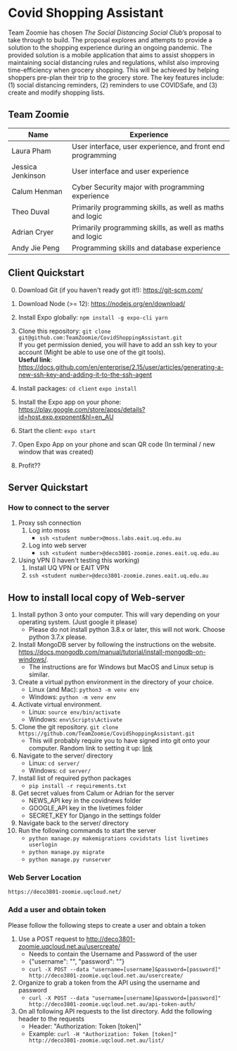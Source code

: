 # Covid Shopping Assistant
Team Zoomie has chosen *The Social Distancing Social Club*’s proposal to take through to build. The proposal explores and attempts to provide a solution to  the shopping experience during an ongoing pandemic. The provided solution is a mobile application that aims to assist shoppers in maintaining social distancing rules and regulations, whilst also improving time-efficiency when grocery shopping. This will be achieved by helping shoppers pre-plan their trip to the grocery store. The key features include: (1) social distancing reminders, (2) reminders to use COVIDSafe, and (3) create and modify shopping lists.

## Team Zoomie
Name | Experience
------------ | -------------
Laura Pham | User interface, user experience, and front end programming
Jessica Jenkinson | User interface and user experience
Calum Henman | Cyber Security major with programming experience
Theo Duval | Primarily programming skills, as well as maths and logic
Adrian Cryer | Primarily programming skills, as well as maths and logic
Andy Jie Peng | Programming skills and database experience

## Client Quickstart

0. Download Git (if you haven't ready got it!): https://git-scm.com/
1. Download Node (>= 12): https://nodejs.org/en/download/

2. Install Expo globally:
`npm install -g expo-cli yarn`

3. Clone this repository: `git clone git@github.com:TeamZoomie/CovidShoppingAssistant.git`\
If you get permission denied, you will have to add an ssh key to your account (Might be able to use one of the git tools).\
**Useful link**: https://docs.github.com/en/enterprise/2.15/user/articles/generating-a-new-ssh-key-and-adding-it-to-the-ssh-agent 

4. Install packages:
`cd client`
`expo install`

5. Install the Expo app on your phone: https://play.google.com/store/apps/details?id=host.exp.exponent&hl=en_AU
6. Start the client: `expo start`
7. Open Expo App on your phone and scan QR code (In terminal / new window that was created)
8. Profit??

## Server Quickstart
### How to connect to the server  
1. Proxy ssh connection
	1. Log into moss
		- `ssh <student number>@moss.labs.eait.uq.edu.au`
	2. Log into web server
		- `ssh <student number>@deco3801-zoomie.zones.eait.uq.edu.au`
2. Using VPN (I haven't testing this working)
	1. Install UQ VPN or EAIT VPN
	2. `ssh <student number>@deco3801-zoomie.zones.eait.uq.edu.au`
  
## How to install local copy of Web-server  
1. Install python 3 onto your computer. This will vary depending on your operating system. (Just google it please)
	- Please do not install python 3.8.x or later, this will not work. Choose python 3.7.x please.
2. Install MongoDB server by following the instructions on the website. https://docs.mongodb.com/manual/tutorial/install-mongodb-on-windows/.
	- The instructions are for Windows but MacOS and Linux setup is similar.
3. Create a virtual python environment in the directory of your choice. 
	- Linux (and Mac): `python3 -m venv env`
	- Windows: `python -m venv env`
4. Activate virtual environment.
	- Linux: `source env/bin/activate`
	- Windows: `env\Scripts\Activate`
5. Clone the git repository. `git clone https://github.com/TeamZoomie/CovidShoppingAssistant.git`
	- This will probably require you to have signed into git onto your computer. Random link to setting it up: [link](https://git-scm.com/book/en/v2/Customizing-Git-Git-Configuration)
6. Navigate to the server/ directory
	- Linux: `cd server/`
	- Windows: `cd server/`
7. Install list of required python packages
	- `pip install -r requirements.txt`
8. Get secret values from Calum or Adrian for the server
	- NEWS_API key in the covidnews folder
	- GOOGLE_API key in the livetimes folder
	- SECRET_KEY for Django in the settings folder
9. Navigate back to the server/ directory
10. Run the following commands to start the server
	- `python manage.py makemigrations covidstats list livetimes userlogin`
	- `python manage.py migrate`
	- `python manage.py runserver`

### Web Server Location
`https://deco3801-zoomie.uqcloud.net/`

### Add a user and obtain token
Please follow the following steps to create a user and obtain a token
1. Use a POST request to http://deco3801-zoomie.uqcloud.net.au/usercreate/
	- Needs to contain the Username and Password of the user
	- {"username": "", "password": ""}
	- `curl -X POST --data "username=[username]&password=[password]" http://deco3801-zoomie.uqcloud.net.au/usercreate/`
2. Organize to grab a token from the API using the username and password
	- `curl -X POST --data "username=[username]&password=[password]" http://deco3801-zoomie.uqcloud.net.au/api-token-auth/`
3. On all following API requests to the list directory. Add the following header to the requests
	- Header: "Authorization: Token [token]"
	- Example: `curl -H "Authorization: Token [token]" http://deco3801-zoomie.uqcloud.net.au/list/`
